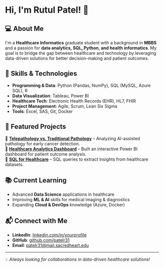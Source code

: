 # Hi, I'm Rutul Patel! 👋

## 💻 About Me
I'm a **Healthcare Informatics** graduate student with a background in **MBBS** and a passion for **data analytics, SQL, Python, and health informatics**. My goal is to bridge the gap between healthcare and technology by leveraging data-driven solutions for better decision-making and patient outcomes.

## 🚀 Skills & Technologies
- **Programming & Data**: Python (Pandas, NumPy), SQL (MySQL, Azure SQL), R
- **Data Visualization**: Tableau, Power BI
- **Healthcare Tech**: Electronic Health Records (EHR), HL7, FHIR
- **Project Management**: Agile, Scrum, Lean Six Sigma
- **Tools**: Excel, SAS, Git, Docker

## 📂 Featured Projects
🔹 **[Telepathology vs. Traditional Pathology](https://github.com/ZZZ)** – Analyzing AI-assisted pathology for early cancer detection.  
🔹 **[Healthcare Analytics Dashboard](https://github.com/YYY)** – Built an interactive Power BI dashboard for patient outcome analysis.  
🔹 **[SQL for Healthcare](https://github.com/XXX)** – SQL queries to extract insights from healthcare datasets.  

## 📚 Current Learning
- Advanced **Data Science** applications in healthcare
- Improving **ML & AI** skills for medical imaging & diagnostics
- Expanding **Cloud & DevOps** knowledge (Azure, Docker)

## 📬 Connect with Me
- **LinkedIn**: [linkedin.com/in/yourprofile](https://linkedin.com/in/patelr31)
- **GitHub**: [github.com/patelr31](https://github.com/patelr31)
- **Email**: patelr31@mail.sacredheart.edu

---
💡 *Always looking for collaborations in data-driven healthcare solutions!*


<!---
patelr31/patelr31 is a ✨ special ✨ repository because its `README.md` (this file) appears on your GitHub profile.
You can click the Preview link to take a look at your changes.
--->
